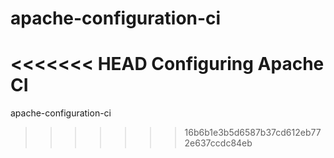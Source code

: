 # apache-configuration-ci
<<<<<<< HEAD
Configuring Apache CI 
=======
apache-configuration-ci
>>>>>>> 16b6b1e3b5d6587b37cd612eb772e637ccdc84eb
